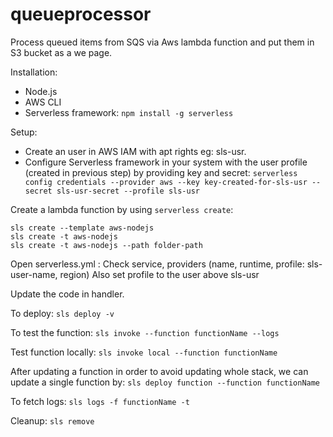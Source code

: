 # queueprocessor

Process queued items from SQS via Aws lambda function and put them in S3 bucket as a we page.

Installation:

-   Node.js
-   AWS CLI
-   Serverless framework: `npm install -g serverless`

Setup:

-   Create an user in AWS IAM with apt rights eg: sls-usr.
-   Configure Serverless framework in your system with the user profile (created in previous step) by providing key and secret:
    `serverless config credentials --provider aws --key key-created-for-sls-usr --secret sls-usr-secret --profile sls-usr`

Create a lambda function by using `serverless create`:

```
sls create --template aws-nodejs
sls create -t aws-nodejs
sls create -t aws-nodejs --path folder-path
```

Open serverless.yml :
Check service, providers (name, runtime, profile: sls-user-name, region)
Also set profile to the user above sls-usr

Update the code in handler.

To deploy:
`sls deploy -v`

To test the function:
`sls invoke --function functionName --logs`

Test function locally:
`sls invoke local --function functionName`

After updating a function in order to avoid updating whole stack, we can update a single function by:
`sls deploy function --function functionName`

To fetch logs:
`sls logs -f functionName -t`

Cleanup:
`sls remove`
